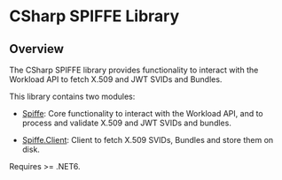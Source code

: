 # CSharp SPIFFE Library

## Overview

The CSharp SPIFFE library provides functionality to interact with the Workload API to fetch X.509 and JWT SVIDs and Bundles. 

This library contains two modules:

* [Spiffe](src/Spiffe/README.md): Core functionality to interact with the Workload API, and to process and validate 
X.509 and JWT SVIDs and bundles.

* [Spiffe.Client](src/Spiffe.Client/README.md): Client to fetch X.509 SVIDs, Bundles and store them on disk.

Requires >= .NET6.